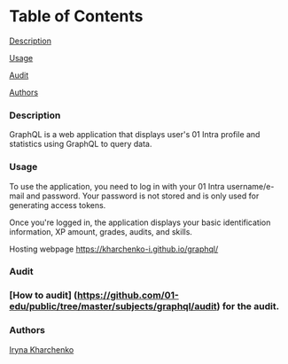 # Table of Contents

[Description](#description)

[Usage](#usage)

[Audit](#audit)

[Authors](#authors)

### Description

GraphQL is a web application that displays user's 01 Intra profile and statistics using GraphQL to query data.

### Usage

To use the application, you need to log in with your 01 Intra username/e-mail and password. Your password is not stored and is only used for generating access tokens.

Once you're logged in, the application displays your basic identification information, XP amount, grades, audits, and skills.

Hosting webpage https://kharchenko-i.github.io/graphql/

### Audit

### [How to audit] (https://github.com/01-edu/public/tree/master/subjects/graphql/audit) for the audit.

### Authors

[Iryna Kharchenko](https://01.kood.tech/git/ikharche)

